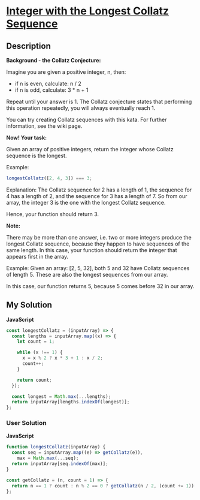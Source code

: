 # [Integer with the Longest Collatz Sequence](https://www.codewars.com/kata/57acc8c3e298a7ae4e0007e3)

## Description

**Background - the Collatz Conjecture:**

Imagine you are given a positive integer, n, then:

- if n is even, calculate: n / 2
- if n is odd, calculate: 3 \* n + 1

Repeat until your answer is 1. The Collatz conjecture states that performing this operation repeatedly, you will always eventually reach 1.

You can try creating Collatz sequences with this kata. For further information, see the wiki page.

**Now! Your task:**

Given an array of positive integers, return the integer whose Collatz sequence is the longest.

Example:

```js
longestCollatz([2, 4, 3]) === 3;
```

Explanation: The Collatz sequence for 2 has a length of 1, the sequence for 4 has a length of 2, and the sequence for 3 has a length of 7. So from our array, the integer 3 is the one with the longest Collatz sequence.

Hence, your function should return 3.

**Note:**

There may be more than one answer, i.e. two or more integers produce the longest Collatz sequence, because they happen to have sequences of the same length. In this case, your function should return the integer that appears first in the array.

Example: Given an array: [2, 5, 32], both 5 and 32 have Collatz sequences of length 5. These are also the longest sequences from our array.

In this case, our function returns 5, because 5 comes before 32 in our array.

## My Solution

**JavaScript**

```js
const longestCollatz = (inputArray) => {
  const lengths = inputArray.map((x) => {
    let count = 1;

    while (x !== 1) {
      x = x % 2 ? x * 3 + 1 : x / 2;
      count++;
    }

    return count;
  });

  const longest = Math.max(...lengths);
  return inputArray[lengths.indexOf(longest)];
};
```

### User Solution

**JavaScript**

```js
function longestCollatz(inputArray) {
  const seq = inputArray.map((e) => getCollatz(e)),
    max = Math.max(...seq);
  return inputArray[seq.indexOf(max)];
}

const getCollatz = (n, count = 1) => {
  return n == 1 ? count : n % 2 == 0 ? getCollatz(n / 2, (count += 1)) : getCollatz(3 * n + 1, (count += 1));
};
```
